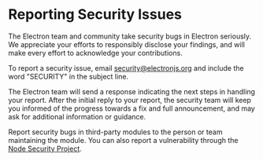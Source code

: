 # Reporting Security Issues

The Electron team and community take security bugs in Electron seriously. We appreciate your efforts to responsibly disclose your findings, and will make every effort to acknowledge your contributions.

To report a security issue, email [security@electronjs.org](mailto:security@electronjs.org) and include the word "SECURITY" in the subject line.

The Electron team will send a response indicating the next steps in handling your report. After the initial reply to your report, the security team will keep you informed of the progress towards a fix and full announcement, and may ask for additional information or guidance.

Report security bugs in third-party modules to the person or team maintaining the module. You can also report a vulnerability through the [Node Security Project](https://nodesecurity.io/report).

